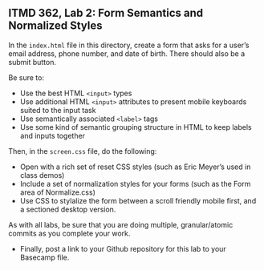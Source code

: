## ITMD 362, Lab 2: Form Semantics and Normalized Styles

In the `index.html` file in this directory, create a form that asks for
a user’s email address, phone number, and date of birth. There should also be a submit button.

Be sure to:

* Use the best HTML `<input>` types
* Use additional HTML `<input>` attributes to present mobile keyboards suited to the input task
* Use semantically associated `<label>` tags
* Use some kind of semantic grouping structure in HTML to keep labels and inputs together

Then, in the `screen.css` file, do the following:

* Open with a rich set of reset CSS styles (such as Eric Meyer’s used in class demos)
* Include a set of normalization styles for your forms (such as the Form area of Normalize.css)
* Use CSS to stylalize the form between a scroll friendly mobile first, and a sectioned desktop version. 

As with all labs, be sure that you are doing multiple, granular/atomic commits as you
complete your work.

* Finally, post a link to your Github repository for this lab to your Basecamp file. 